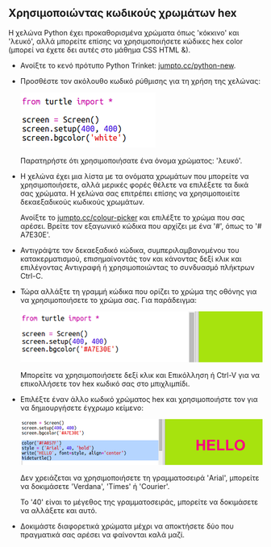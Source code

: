 ## Χρησιμοποιώντας κωδικούς χρωμάτων hex

Η χελώνα Python έχει προκαθορισμένα χρώματα όπως 'κόκκινο' και 'λευκό', αλλά μπορείτε επίσης να χρησιμοποιήσετε κώδικες hex color (μπορεί να έχετε δει αυτές στο μάθημα CSS HTML &).

+ Ανοίξτε το κενό πρότυπο Python Trinket: <a href="http://jumpto.cc/python-new" target="_blank">jumpto.cc/python-new</a>.

+ Προσθέστε τον ακόλουθο κωδικό ρύθμισης για τη χρήση της χελώνας:
    
    ![screenshot](images/colourful-setup.png)
    
    Παρατηρήστε ότι χρησιμοποιήσατε ένα όνομα χρώματος: 'λευκό'.

+ Η χελώνα έχει μια λίστα με τα ονόματα χρωμάτων που μπορείτε να χρησιμοποιήσετε, αλλά μερικές φορές θέλετε να επιλέξετε τα δικά σας χρώματα. Η χελώνα σας επιτρέπει επίσης να χρησιμοποιείτε δεκαεξαδικούς κωδικούς χρωμάτων.
    
    Ανοίξτε το <a href="http://jumpto.cc/colour-picker" target="_blank">jumpto.cc/colour-picker</a> και επιλέξτε το χρώμα που σας αρέσει. Βρείτε τον εξαγωνικό κώδικα που αρχίζει με ένα '#', όπως το '# A7E30E'.

+ Αντιγράψτε τον δεκαεξαδικό κώδικα, συμπεριλαμβανομένου του κατακερματισμού, επισημαίνοντάς τον και κάνοντας δεξί κλικ και επιλέγοντας Αντιγραφή ή χρησιμοποιώντας το συνδυασμό πλήκτρων Ctrl-C.

+ Τώρα αλλάξτε τη γραμμή κώδικα που ορίζει το χρώμα της οθόνης για να χρησιμοποιήσετε το χρώμα σας. Για παράδειγμα:
    
    ![screenshot](images/colourful-background.png)
    
    Μπορείτε να χρησιμοποιήσετε δεξί κλικ και Επικόλληση ή Ctrl-V για να επικολλήσετε τον hex κωδικό σας στο μπιχλιμπίδι.

+ Επιλέξτε έναν άλλο κωδικό χρώματος hex και χρησιμοποιήστε τον για να δημιουργήσετε έγχρωμο κείμενο:
    
    ![screenshot](images/colourful-write.png)
    
    Δεν χρειάζεται να χρησιμοποιήσετε τη γραμματοσειρά 'Arial', μπορείτε να δοκιμάσετε 'Verdana', 'Times' ή 'Courier'.
    
    Το '40' είναι το μέγεθος της γραμματοσειράς, μπορείτε να δοκιμάσετε να αλλάξετε και αυτό.

+ Δοκιμάστε διαφορετικά χρώματα μέχρι να αποκτήσετε δύο που πραγματικά σας αρέσει να φαίνονται καλά μαζί.